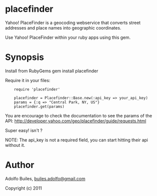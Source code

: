 placefinder
===========
Yahoo! PlaceFinder is a geocoding webservice that converts street addresses and place names into geographic coordinates.


Use Yahoo! PlaceFinder within your ruby apps using this gem.

Synopsis
========

Install from RubyGems
        gem install placefinder

Require it in your files:

        require 'placefinder'

        placefinder = Placefinder::Base.new(:api_key => your_api_key)
        params = {:q => "Central Park, NY, US"}
        placefinder.get(params)

You are encourage to check the documentation to see the params of the API:
    http://developer.yahoo.com/geo/placefinder/guide/requests.html

Super easy! isn't ?

NOTE: The api_key is not a required field, you can start hitting their api without it.

Author
======

Adolfo Builes, builes.adolfo@gmail.com

Copyright (c) 2011

